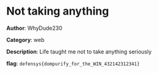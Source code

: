 # Not taking anything

**Author**: WhyDude230

**Category**: web

**Description**:  Life taught me not to take anything seriously

**flag**: `defensys{dompurify_for_the_WIN_432142312341}`
